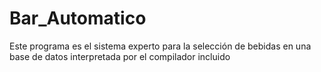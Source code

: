 Bar_Automatico
==============

Este programa es el sistema experto para la selección de bebidas en una base de datos 
interpretada por el compilador incluido
